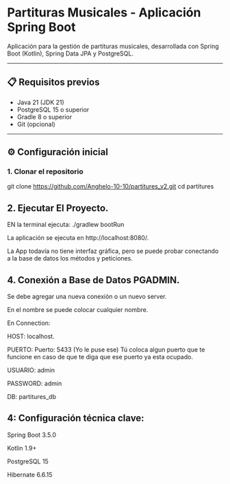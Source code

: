 # Partituras Musicales - Aplicación Spring Boot

Aplicación para la gestión de partituras musicales, desarrollada con Spring Boot (Kotlin), Spring Data JPA y PostgreSQL.

---

## 📋 Requisitos previos

- Java 21 (JDK 21)
- PostgreSQL 15 o superior
- Gradle 8 o superior
- Git (opcional)

---

## ⚙️ Configuración inicial

### 1. Clonar el repositorio

git clone https://github.com/Anghelo-10-10/partitures_v2.git
cd partitures

## 2. Ejecutar El Proyecto.
   EN la terminal ejecuta: ./gradlew bootRun

   La aplicación se ejecuta en http://localhost:8080/.

   La App todavía no tiene interfaz gráfica, pero se puede probar conectando a la base de datos los métodos y peticiones.

   
## 4. Conexión a Base de Datos PGADMIN.

   Se debe agregar una nueva conexión o un nuevo server.
   
   En el nombre se puede colocar cualquier nombre.
   
   En Connection:
   
   HOST: localhost.
   
   PUERTO: Puerto: 5433 (Yo le puse ese) Tú coloca algun puerto que te funcione en caso de que te diga que ese puerto ya esta ocupado.
   
   USUARIO: admin
   
   PASSWORD: admin
   
   DB: partitures_db
   
## 4: Configuración técnica clave:

  Spring Boot 3.5.0

  Kotlin 1.9+

  PostgreSQL 15

  Hibernate 6.6.15

```bash